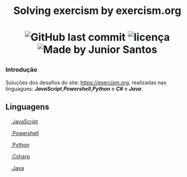 <h1 align="center">
   Solving exercism by exercism.org
<h1/>

<p align="center">
<img alt="GitHub last commit" src="https://img.shields.io/github/last-commit/ejunior01/exercises-org">
<img  alt="licença" src="https://img.shields.io/github/license/ejunior01/exercises-org" />
<img alt="Made by Junior Santos" src="https://img.shields.io/badge/made%20by-Junior Santos-%237519C1">
<p/>




### Introdução

Soluções dos desafios do site: https://exercism.org, realizadas nas linguagues: **_JavaScript_**,**_Powershell_**,**_Python_** e **_C#_** e **_Java_**.


## Linguagens 


<p align="righ">
    <a href="https://github.com/ejunior01/exercises-org/tree/main/javascript">
        <img src="https://skillicons.dev/icons?i=js" width=15px/>
        <span>JavaScript</span>
    </a>
</p>

<p align="righ">
    <a href="https://github.com/ejunior01/exercises-org/tree/main/powershell">
        <img src="https://skillicons.dev/icons?i=powershell" width=15px/>
        <span>Powershell</span>
    </a>
</p>

<p align="righ">
    <a href="https://github.com/ejunior01/exercises-org/tree/main/python">
        <img src="https://skillicons.dev/icons?i=py" width=15px/>
        <span>Python</span>
    </a>
</p>

<p align="righ">
    <a href="https://github.com/ejunior01/exercises-org/tree/main/csharp">
        <img src="https://skillicons.dev/icons?i=cs" width=15px/>
        <span>Csharp</span>
    </a>
</p>

<p align="righ">
    <a href="https://github.com/ejunior01/exercises-org/tree/main/java">
        <img src="https://skillicons.dev/icons?i=java" width=15px/>
        <span>Java</span>
    </a>
</p>


